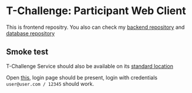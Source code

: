 # T-Challenge: Participant Web Client
This is frontend repositry.
You also can check my [backend repository](https://github.com/ya-makariy/tchallenge-service) and [database repository](https://github.com/ya-makariy/MongoDB-coursework)

## Smoke test

T-Challenge Service should also be available on its [standard location](http://backend.openshift.devops.t-systems.ru/)

Open [this](http://frontend.openshift.devops.t-systems.ru/), login page should be present, login with credentials `user@user.com / 12345` should work.

